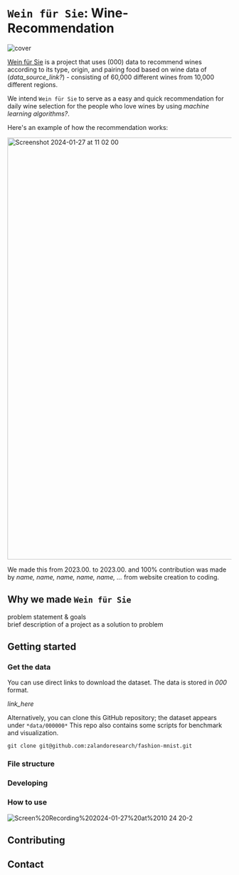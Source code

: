 `Wein für Sie`: Wine-Recommendation
=============
![cover](https://github.com/yudinii/practice_/assets/157538170/723acb58-1667-4007-a4cc-0e6d396523fc)

[Wein für Sie](https://public.tableau.com/app/profile/aminov.alidzhon6857/viz/WineDashboard_17053558456560/Main_dashboard2) is a project that uses (000) data to recommend wines according to its type, origin, and pairing food based on wine data of (*data_source_link?*) - consisting of 60,000 different wines from 10,000 different regions.  
  
We intend `Wein für Sie` to serve as a easy and quick recommendation for daily wine selection for the people who love wines by using *machine learning algorithms?*. 
  
Here's an example of how the recommendation works:  

<img width="946" alt="Screenshot 2024-01-27 at 11 02 00" src="https://github.com/yudinii/practice_/assets/157538170/0df8aa81-99e1-4778-965d-a99d07a93e10">

We made this from 2023.00. to 2023.00. and 100% contribution was made by *name, name, name, name, name, ...* from website creation to coding.  

  
Why we made `Wein für Sie`
-------------

problem statement & goals  
brief description of a project as a solution to problem

Getting started
-------------

### Get the data
You can use direct links to download the dataset. The data is stored in *000* format.  

*link_here*
  
Alternatively, you can clone this GitHub repository; the dataset appears under `*data/000000*` This repo also contains some scripts for benchmark and visualization.  

```
git clone git@github.com:zalandoresearch/fashion-mnist.git
```


### File structure 


### Developing 


### How to use

![Screen%20Recording%202024-01-27%20at%2010 24 20-2](https://github.com/yudinii/practice_/assets/157538170/886f3a15-cee4-4948-891b-366945f062e6)



## Contributing

  
## Contact

  
